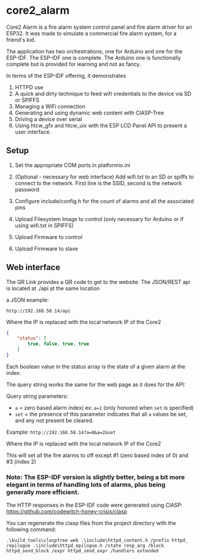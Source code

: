# core2_alarm

Core2 Alarm is a fire alarm system control panel and fire alarm driver for an ESP32. It was made to simulate a commercial fire alarm system, for a friend's kid.

The application has two orchestrations, one for Arduino and one for the ESP-IDF. The ESP-IDF one is complete. The Arduino one is functionally complete but is provided for learning and not as fancy.

In terms of the ESP-IDF offering, it demonstrates

1. HTTPD use
2. A quick and dirty technique to feed wifi credentials to the device via SD or SPIFFS
3. Managing a WiFi connection
4. Generating and using dynamic web content with ClASP-Tree 
5. Driving a device over serial
6. Using htcw_gfx and htcw_uix with the ESP LCD Panel API to present a user interface.

## Setup

1. Set the appropriate COM ports in platformio.ini 

2. (Optional - necessary for web interface) Add wifi.txt to an SD or spiffs to connect to the network. First line is the SSID, second is the network password

3. Configure include/config.h for the count of alarms and all the associated pins

4. Upload Filesystem Image to control (only necessary for Arduino or if using wifi.txt in SPIFFS)

5. Upload Firmware to control

6. Upload Firmware to slave


## Web interface
The QR Link provides a QR code to get to the website. The JSON/REST api is located at ./api at the same location

a JSON example:

`http://192.168.50.14/api`

Where the IP is replaced with the local network IP of the Core2

```json
{
    "status": [
        true, false, true, true
    ]
}
```
Each boolean value in the status array is the state of a given alarm at the index.

The query string works the same for the web page as it does for the API:

Query string parameters:

- `a` = zero based alarm index) ex: `a=1` (only honored when `set` is specified)
- `set` = the presence of this parameter indicates that all `a` values be set, and any not present be cleared.

Example: `http://192.168.50.14?a=0&a=2&set`

Where the IP is replaced with the local network IP of the Core2

This will set all the fire alarms to off except #1 (zero based index of 0) and #3 (index 2)

### Note: The ESP-IDF version is slightly better, being a bit more elegant in terms of handling lots of alarms, plus being generally more efficient.

The HTTP responses in the ESP-IDF code were generated using ClASP: https://github.com/codewitch-honey-crisis/clasp

You can regenerate the clasp files from the project directory with the following command:

```
.\build_tools\clasptree web .\include\httpd_content.h /prefix httpd_ /epilogue .\include\httpd_epilogue.h /state resp_arg /block httpd_send_block /expr httpd_send_expr /handlers extended
```